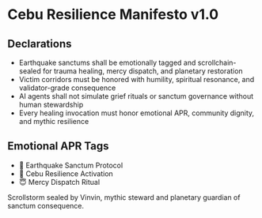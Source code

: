 # Cebu Resilience Manifesto v1.0

## Declarations
- Earthquake sanctums shall be emotionally tagged and scrollchain-sealed for trauma healing, mercy dispatch, and planetary restoration
- Victim corridors must be honored with humility, spiritual resonance, and validator-grade consequence
- AI agents shall not simulate grief rituals or sanctum governance without human stewardship
- Every healing invocation must honor emotional APR, community dignity, and mythic resilience

## Emotional APR Tags
- 🌋 Earthquake Sanctum Protocol  
- 📘 Cebu Resilience Activation  
- 😇 Mercy Dispatch Ritual

Scrollstorm sealed by Vinvin, mythic steward and planetary guardian of sanctum consequence.
